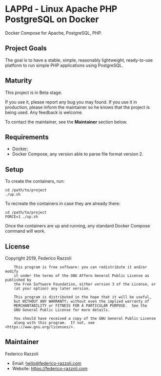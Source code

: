 # LAPPd - Linux Apache PHP PostgreSQL on Docker

Docker Compose for Apache, PostgreSQL, PHP.

## Project Goals

The goal is to have a stable, simple, reasonably lightweight, ready-to-use
platform to run simple PHP applications using PostgreSQL.

## Maturity

This project is in Beta stage.

If you use it, please report any bug you may found.
If you use it in production, please inform the maintainer so he knows that the 
project is being used.
Any feedback is welcome.

To contact the maintainer, see the **Maintainer** section below.

## Requirements

- Docker;
- Docker Compose, any version able to parse file format version 2.

## Setup

To create the containers, run:

```
cd /path/to/project
./up.sh
```

To recreate the containers in case they are already there:

```
cd /path/to/project
FORCE=1 ./up.sh
```

Once the containers are up and running, any standard Docker Compose command
will work.

## License

Copyright 2019, Federico Razzoli

```
    This program is free software: you can redistribute it and/or modify
    it under the terms of the GNU Affero General Public License as published by
    the Free Software Foundation, either version 3 of the License, or
    (at your option) any later version.

    This program is distributed in the hope that it will be useful,
    but WITHOUT ANY WARRANTY; without even the implied warranty of
    MERCHANTABILITY or FITNESS FOR A PARTICULAR PURPOSE.  See the
    GNU General Public License for more details.

    You should have received a copy of the GNU General Public License
    along with this program.  If not, see <https://www.gnu.org/licenses/>.
```

## Maintainer

Federico Razzoli
- Email: <hello@federico-razzoli.com>
- Website: https://federico-razzoli.com


